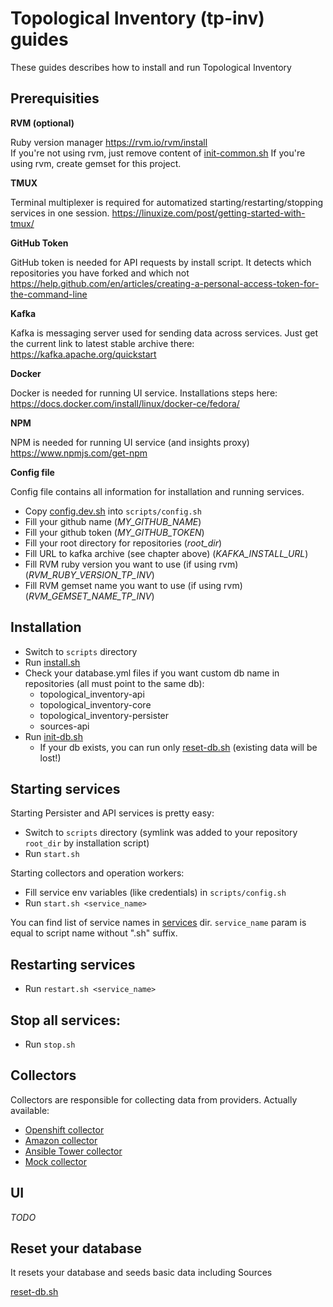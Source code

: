 # Topological Inventory (tp-inv) guides

These guides describes how to install and run Topological Inventory 

## Prerequisities

**RVM (optional)**

Ruby version manager
https://rvm.io/rvm/install  
If you're not using rvm, just remove content of [init-common.sh](scripts/init-common.sh)
If you're using rvm, create gemset for this project.

**TMUX**

Terminal multiplexer is required for automatized starting/restarting/stopping services in one session.
https://linuxize.com/post/getting-started-with-tmux/

**GitHub Token**

GitHub token is needed for API requests by install script. It detects which repositories you have forked and which not
https://help.github.com/en/articles/creating-a-personal-access-token-for-the-command-line

**Kafka**

Kafka is messaging server used for sending data across services.
Just get the current link to latest stable archive there: https://kafka.apache.org/quickstart

**Docker**

Docker is needed for running UI service.
Installations steps here: https://docs.docker.com/install/linux/docker-ce/fedora/

**NPM**

NPM is needed for running UI service (and insights proxy)
https://www.npmjs.com/get-npm

**Config file**

Config file contains all information for installation and running services.
- Copy [config.dev.sh](scripts/config.dev.sh) into `scripts/config.sh` 
- Fill your github name (_MY_GITHUB_NAME_)
- Fill your github token (_MY_GITHUB_TOKEN_)
- Fill your root directory for repositories (_root_dir_)
- Fill URL to kafka archive (see chapter above) (_KAFKA_INSTALL_URL_)
- Fill RVM ruby version you want to use (if using rvm) (_RVM_RUBY_VERSION_TP_INV_)
- Fill RVM gemset name you want to use (if using rvm) (_RVM_GEMSET_NAME_TP_INV_)

## Installation

- Switch to `scripts` directory 
- Run [install.sh](scripts/install.sh)
- Check your database.yml files if you want custom db name in repositories (all must point to the same db):
  - topological_inventory-api
  - topological_inventory-core
  - topological_inventory-persister
  - sources-api
- Run [init-db.sh](scripts/init-db.sh)
  - If your db exists, you can run only [reset-db.sh](scripts/reset-db.sh) (existing data will be lost!)

## Starting services

Starting Persister and API services is pretty easy:

- Switch to `scripts` directory (symlink was added to your repository `root_dir` by installation script)
- Run `start.sh`

Starting collectors and operation workers:
- Fill service env variables (like credentials) in `scripts/config.sh` 
- Run `start.sh <service_name>`

You can find list of service names in [services](scripts/services) dir. `service_name` param is equal to script name without ".sh" suffix.

## Restarting services
- Run `restart.sh <service_name>` 

## Stop all services:
- Run `stop.sh`

## Collectors

Collectors are responsible for collecting data from providers. Actually available:
- [Openshift collector](https://github.com/ManageIQ/topological_inventory-openshift)
- [Amazon collector](https://github.com/ManageIQ/topological_inventory-amazon)
- [Ansible Tower collector](https://github.com/ManageIQ/topological_inventory-ansible_tower)
- [Mock collector](https://github.com/ManageIQ/topological_inventory-mock_source)


## UI

*TODO*


## Reset your database

It resets your database and seeds basic data including Sources 

[reset-db.sh](scripts/reset-db.sh)

